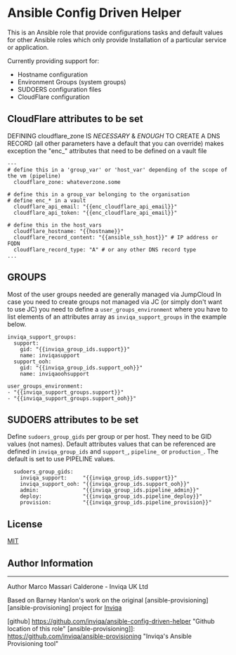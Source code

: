 # Ansible Config Driven Helper
This is an Ansible role that provide configurations tasks and default values for
other Ansible roles which only provide Installation of a particular service or application.

Currently providing support for:
- Hostname configuration
- Environment Groups (system groups)
- SUDOERS configuration files
- CloudFlare configuration

## CloudFlare attributes to be set

DEFINING cloudflare_zone IS _NECESSARY_ & _ENOUGH_ TO CREATE A DNS RECORD
(all other parameters have a default that you can override)
makes exception the "enc_" attributes that need to be defined on a vault file
```
---
# define this in a 'group_var' or 'host_var' depending of the scope of the vm (pipeline)
  cloudflare_zone: whateverzone.some

# define this in a group_var belonging to the organisation
# define enc_* in a vault
  cloudflare_api_email: "{{enc_cloudflare_api_email}}"
  cloudflare_api_token: "{{enc_cloudflare_api_email}}"

# define this in the host_vars
  cloudflare_hostname: "{{hostname}}"
  cloudflare_record_content: "{{ansible_ssh_host}}" # IP address or FQDN
  cloudflare_record_type: "A" # or any other DNS record type
...
```
## GROUPS
Most of the user groups needed are generally managed via JumpCloud
In case you need to create groups not managed via JC (or simply don't want to use JC)
you need to define a `user_groups_environment` where you have to list elements of
an attributes array as `inviqa_support_groups` in the example below.
```
inviqa_support_groups:
  support:
    gid: "{{inviqa_group_ids.support}}"
    name: inviqasupport
  support_ooh:
    gid: "{{inviqa_group_ids.support_ooh}}"
    name: inviqaoohsupport

user_groups_environment:
- "{{inviqa_support_groups.support}}"
- "{{inviqa_support_groups.support_ooh}}"

```
## SUDOERS attributes to be set
Define `sudoers_group_gids` per group or per host. They need to be GID values (not names).
Default attributes values that can be referenced are defined in `inviqa_group_ids` and `support_`, `pipeline_` or `production_`.
The default is set to use PIPELINE values.
```
  sudoers_group_gids:
    inviqa_support:     "{{inviqa_group_ids.support}}"
    inviqa_support_ooh: "{{inviqa_group_ids.support_ooh}}"
    admin:              "{{inviqa_group_ids.pipeline_admin}}"
    deploy:             "{{inviqa_group_ids.pipeline_deploy}}"
    provision:          "{{inviqa_group_ids.pipeline_provision}}"
```

## License
[MIT][license]

## Author Information
------------------
Author Marco Massari Calderone - Inviqa UK Ltd

Based on Barney Hanlon's work on the original [ansible-provisioning][ansible-provisioning] project for [Inviqa][inviqa]

[github] https://github.com/inviqa/ansible-config-driven-helper "Github location of this role"
[ansible-provisioning]]: https://github.com/inviqa/ansible-provisioning "Inviqa's Ansible Provisioning tool"

[inviqa]: https://www.inviqa.com "Inviqa UK Ltd"

[license]: https://raw.githubusercontent.com/inviqa/ansible-jumpcloud/master/LICENSE
